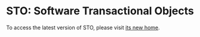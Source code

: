 # STO: Software Transactional Objects #

To access the latest version of STO, please visit [its new home](https://github.com/readablesystems/sto).
